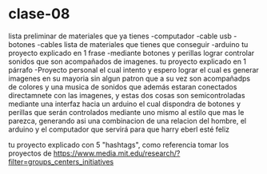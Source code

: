 # clase-08


lista preliminar de materiales que ya tienes
-computador
-cable usb
-botones
-cables
lista de materiales que tienes que conseguir
-arduino 
tu proyecto explicado en 1 frase
-mediante botones y perillas lograr controlar sonidos que son acompañados de imagenes.
tu proyecto explicado en 1 párrafo
-Proyecto personal el cual intento y espero lograr el cual es generar imagenes en su mayoria sin algun patron que a su vez son acompañadps de colores y una musica de sonidos que además estaran conectados directamnete con las imagenes, y estas dos cosas son semicontroladas mediante una interfaz hacia un arduino el cual dispondra de botones y perillas que serán controlados mediante uno mismo al estilo que mas le parezca, generando asi una combinacion de una relacion del hombre, el arduino y el computador que servirá para que harry eberl esté feliz

tu proyecto explicado con 5 "hashtags", como referencia tomar los proyectos de https://www.media.mit.edu/research/?filter=groups_centers_initiatives
